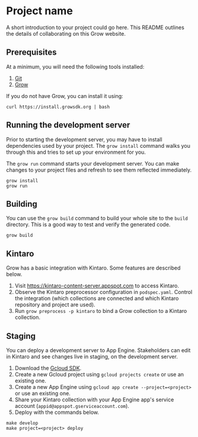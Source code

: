 # Project name

A short introduction to your project could go here. This README outlines the
details of collaborating on this Grow website.

## Prerequisites

At a minimum, you will need the following tools installed:

1. [Git](http://git-scm.com/)
2. [Grow](https://grow.io)

If you do not have Grow, you can install it using:

```
curl https://install.growsdk.org | bash
```

## Running the development server

Prior to starting the development server, you may have to install dependencies
used by your project. The `grow install` command walks you through this and
tries to set up your environment for you.

The `grow run` command starts your development server. You can make changes to
your project files and refresh to see them reflected immediately.

```
grow install
grow run
```

## Building

You can use the `grow build` command to build your whole site to the `build`
directory. This is a good way to test and verify the generated code.

```
grow build
```

## Kintaro

Grow has a basic integration with Kintaro. Some features are described below.

1. Visit https://kintaro-content-server.appspot.com to access Kintaro.
1. Observe the Kintaro preprocessor configuration in `podspec.yaml`. Control the integration (which collections are connected and which Kintaro repository and project are used).
1. Run `grow preprocess -p kintaro` to bind a Grow collection to a Kintaro collection.

## Staging

You can deploy a development server to App Engine. Stakeholders can edit in
Kintaro and see changes live in staging, on the development server.

1. Download the [Gcloud SDK](https://cloud.google.com/sdk/).
1. Create a new Gcloud project using `gcloud projects create` or use an existing one.
1. Create a new App Engine using `gcloud app create --project=<project>` or use an existing one.
1. Share your Kintaro collection with your App Engine app's service account (`appid@appspot.gserviceaccount.com`).
1. Deploy with the commands below.

```
make develop
make project=<project> deploy
```
